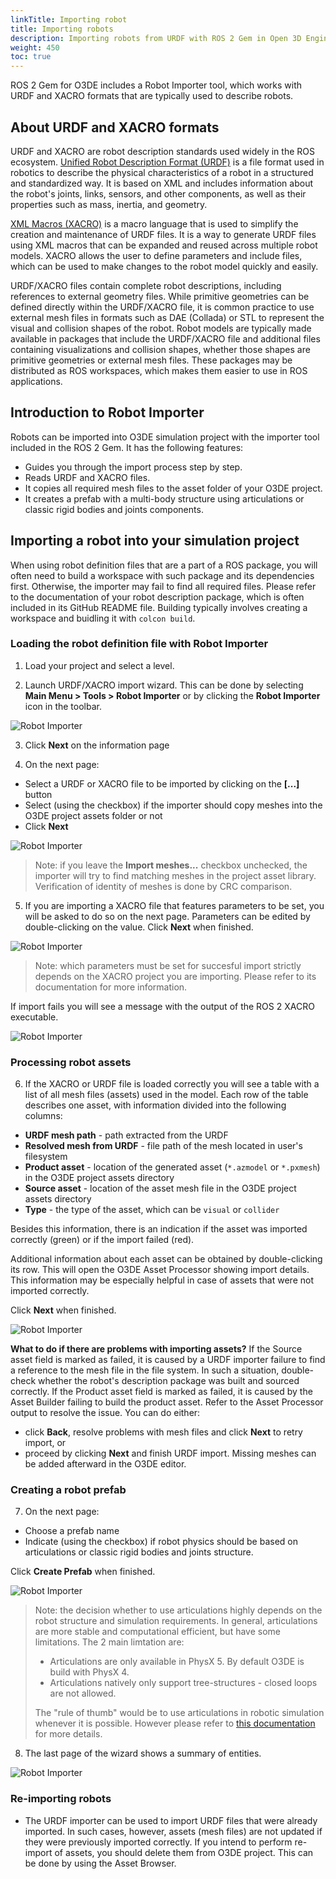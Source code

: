 ```yaml
---
linkTitle: Importing robot
title: Importing robots
description: Importing robots from URDF with ROS 2 Gem in Open 3D Engine (O3DE).
weight: 450
toc: true
---
```


ROS 2 Gem for O3DE includes a Robot Importer tool, which works with URDF and XACRO formats that are typically used to describe robots.

## About URDF and XACRO formats

URDF and XACRO are robot description standards used widely in the ROS ecosystem. [Unified Robot Description Format (URDF)](http://wiki.ros.org/urdf) is a file format used in robotics to describe the physical characteristics of a robot in a structured and standardized way. It is based on XML and includes information about the robot's joints, links, sensors, and other components, as well as their properties such as mass, inertia, and geometry. 

[XML Macros (XACRO)](http://wiki.ros.org/xacro) is a macro language that is used to simplify the creation and maintenance of URDF files. It is a way to generate URDF files using XML macros that can be expanded and reused across multiple robot models. XACRO allows the user to define parameters and include files, which can be used to make changes to the robot model quickly and easily.

URDF/XACRO files contain complete robot descriptions, including references to external geometry files. While primitive geometries can be defined directly within the URDF/XACRO file, it is common practice to use external mesh files in formats such as DAE (Collada) or STL to represent the visual and collision shapes of the robot.
Robot models are typically made available in packages that include the URDF/XACRO file and additional files containing visualizations and collision shapes, whether those shapes are primitive geometries or external mesh files. These packages may be distributed as ROS workspaces, which makes them easier to use in ROS applications. 


## Introduction to Robot Importer

Robots can be imported into O3DE simulation project with the importer tool included in the ROS 2 Gem. It has the following features:

- Guides you through the import process step by step.
- Reads URDF and XACRO files.
- It copies all required mesh files to the asset folder of your O3DE project.
- It creates a prefab with a multi-body structure using articulations or classic rigid bodies and joints components.

## Importing a robot into your simulation project


When using robot definition files that are a part of a ROS package, you will often need to build a workspace with such package and its dependencies first. Otherwise, the importer may fail to find all required files. Please refer to the documentation of your robot description package, which is often included in its GitHub README file. Building typically involves creating a workspace and buidling it with `colcon build`.

### Loading the robot definition file with Robot Importer

1. Load your project and select a level.

2. Launch URDF/XACRO import wizard. This can be done by selecting **Main Menu > Tools > Robot Importer** or by clicking the **Robot Importer** icon in the toolbar.
  
![Robot Importer](/images/user-guide/gems/ros2/URDF_importer_button.png)

3. Click **Next** on the information page

4. On the next page:

- Select a URDF or XACRO file to be imported by clicking on the **[...]** button
- Select (using the checkbox) if the importer should copy meshes into the O3DE project assets folder or not
- Click **Next**

![Robot Importer](/images/user-guide/gems/ros2/URDF_importer_load_file.png)

> Note: if you leave the **Import meshes...** checkbox unchecked, the importer will try to find matching meshes in the project asset library. Verification of identity of meshes is done by CRC comparison.

5. If you are importing a XACRO file that features parameters to be set, you will be asked to do so on the next page. Parameters can be edited by double-clicking on the value. Click **Next** when finished.

![Robot Importer](/images/user-guide/gems/ros2/URDF_importer_XACRO_parameters.png)

> Note: which parameters must be set for succesful import strictly depends on the XACRO project you are importing. Please refer to its documentation for more information.

If import fails you will see a message with the output of the ROS 2 XACRO executable.

![Robot Importer](/images/user-guide/gems/ros2/URDF_importer_fail.png)

### Processing robot assets

6. If the XACRO or URDF file is loaded correctly you will see a table with a list of all mesh files (assets) used in the model. Each row of the table describes one asset, with information divided into the following columns:

- **URDF mesh path** - path extracted from the URDF
- **Resolved mesh from URDF** - file path of the mesh located in user's filesystem
- **Product asset** - location of the generated asset (`*.azmodel` or `*.pxmesh`) in the O3DE project assets directory
- **Source asset** - location of the asset mesh file in the O3DE project assets directory
- **Type** - the type of the asset, which can be `visual` or `collider`

Besides this information, there is an indication if the asset was imported correctly (green) or if the import failed (red).

Additional information about each asset can be obtained by double-clicking its row. This will open the O3DE Asset Processor showing import details. This information may be especially helpful in case of assets that were not imported correctly.

Click **Next** when finished.

![Robot Importer](/images/user-guide/gems/ros2/URDF_importer_mesh_list.png)

**What to do if there are problems with importing assets?**
If the Source asset field is marked as failed, it is caused by a URDF importer failure to find a reference to the mesh file in the file system. In such a situation, double-check whether the robot's description package was built and sourced correctly.
If the Product asset field is marked as failed, it is caused by the Asset Builder failing to build the product asset. Refer to the Asset Processor output to resolve the issue.
You can do either:

- click **Back**, resolve problems with mesh files and click **Next** to retry import, or
- proceed by clicking **Next** and finish URDF import. Missing meshes can be added afterward in the O3DE editor.

### Creating a robot prefab

7. On the next page:

- Choose a prefab name
- Indicate (using the checkbox) if robot physics should be based on articulations or classic rigid bodies and joints structure.

Click **Create Prefab** when finished.

![Robot Importer](/images/user-guide/gems/ros2/URDF_importer_prefab_creation.png)

> Note: the decision whether to use articulations highly depends on the robot structure and simulation requirements. In general, articulations are more stable and computational efficient, but have some limitations. The 2 main limtation are:
>
>- Articulations are only available in PhysX 5. By default O3DE is build with PhysX 4.
>- Articulations natively only support tree-structures - closed loops are not allowed.
>
>The "rule of thumb" would be to use articulations in robotic simulation whenever it is possible. However please refer to [this documentation](https://nvidia-omniverse.github.io/PhysX/physx/5.1.3/docs/Articulations.html) for more details.

8. The last page of the wizard shows a summary of entities.

![Robot Importer](/images/user-guide/gems/ros2/URDF_importer_summary.png)

### Re-importing robots

- The URDF importer can be used to import URDF files that were already imported. In such cases, however, assets (mesh files) are not updated if they were previously imported correctly. If you intend to perform re-import of assets, you should delete them from O3DE project. This can be done by using the Asset Browser.
